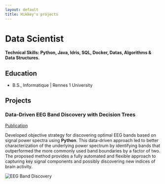 ```yaml
---
layout: default
title: Hikkey's projects
---
```


# Data Scientist

#### Technical Skills: Python, Java, Idris, SQL, Docker, Datas, Algorithms & Data Structures.

## Education
- B.S., Informatique | Rennes 1 University

## Projects
### Data-Driven EEG Band Discovery with Decision Trees
[Publication](https://www.mdpi.com/1424-8220/22/8/3048)

Developed objective strategy for discovering optimal EEG bands based on signal power spectra using **Python**. This data-driven approach led to better characterization of the underlying power spectrum by identifying bands that outperformed the more commonly used band boundaries by a factor of two. The proposed method provides a fully automated and flexible approach to capturing key signal components and possibly discovering new indices of brain activity.

![EEG Band Discovery](/assets/img/eeg_band_discovery.jpeg)

<!-- Continue the rest of your content similarly -->
